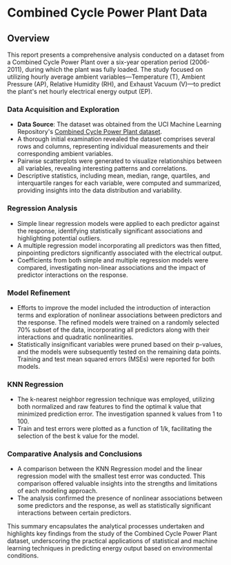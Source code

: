 # Combined Cycle Power Plant Data

## Overview

This report presents a comprehensive analysis conducted on a dataset from a Combined Cycle Power Plant over a six-year operation period (2006-2011), during which the plant was fully loaded. The study focused on utilizing hourly average ambient variables—Temperature (T), Ambient Pressure (AP), Relative Humidity (RH), and Exhaust Vacuum (V)—to predict the plant's net hourly electrical energy output (EP).

### Data Acquisition and Exploration

- **Data Source**: The dataset was obtained from the UCI Machine Learning Repository's [Combined Cycle Power Plant dataset](https://archive.ics.uci.edu/ml/datasets/Combined+Cycle+Power+Plant).
- A thorough initial examination revealed the dataset comprises several rows and columns, representing individual measurements and their corresponding ambient variables.
- Pairwise scatterplots were generated to visualize relationships between all variables, revealing interesting patterns and correlations.
- Descriptive statistics, including mean, median, range, quartiles, and interquartile ranges for each variable, were computed and summarized, providing insights into the data distribution and variability.

### Regression Analysis

- Simple linear regression models were applied to each predictor against the response, identifying statistically significant associations and highlighting potential outliers.
- A multiple regression model incorporating all predictors was then fitted, pinpointing predictors significantly associated with the electrical output.
- Coefficients from both simple and multiple regression models were compared, investigating non-linear associations and the impact of predictor interactions on the response.

### Model Refinement

- Efforts to improve the model included the introduction of interaction terms and exploration of nonlinear associations between predictors and the response. The refined models were trained on a randomly selected 70% subset of the data, incorporating all predictors along with their interactions and quadratic nonlinearities.
- Statistically insignificant variables were pruned based on their p-values, and the models were subsequently tested on the remaining data points. Training and test mean squared errors (MSEs) were reported for both models.

### KNN Regression

- The k-nearest neighbor regression technique was employed, utilizing both normalized and raw features to find the optimal k value that minimized prediction error. The investigation spanned k values from 1 to 100.
- Train and test errors were plotted as a function of 1/k, facilitating the selection of the best k value for the model.

### Comparative Analysis and Conclusions

- A comparison between the KNN Regression model and the linear regression model with the smallest test error was conducted. This comparison offered valuable insights into the strengths and limitations of each modeling approach.
- The analysis confirmed the presence of nonlinear associations between some predictors and the response, as well as statistically significant interactions between certain predictors.

This summary encapsulates the analytical processes undertaken and highlights key findings from the study of the Combined Cycle Power Plant dataset, underscoring the practical applications of statistical and machine learning techniques in predicting energy output based on environmental conditions.
